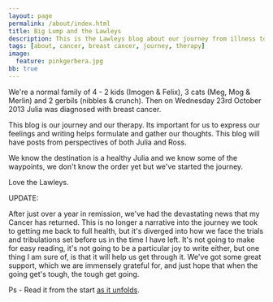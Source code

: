 ```yaml
---
layout: page
permalink: /about/index.html
title: Big Lump and the Lawleys
description: This is the Lawleys blog about our journey from illness to health.
tags: [about, cancer, breast cancer, journey, therapy]
image:
  feature: pinkgerbera.jpg
bb: true
---
```


We're a normal family of 4 - 2 kids (Imogen & Felix), 3 cats (Meg, Mog & Merlin)
and 2 gerbils (nibbles & crunch).  Then on Wednesday 23rd October 2013 Julia
was diagnosed with breast cancer.

This blog is our journey and our therapy.  Its important for us to express our
feelings and writing helps formulate and gather our thoughts.  This blog will have
posts from perspectives of both Julia and Ross.

We know the destination is a healthy Julia and we know some of the waypoints, we
don't know the order yet but we've started the journey.

Love the Lawleys.

UPDATE:

After just over a year in remission, we've had the devastating news that my Cancer has returned. This is no longer a narrative into the journey we took to getting me back to full health, but it's diverged into how we face the trials and tribulations set before us in the time I have left.  It's not going to make for easy reading, it's not going to be a particular joy to write either, but one thing I am sure of, is that it will help us get through it.  We've got some great support, which we are immensely grateful for, and just hope that when the going get's tough, the tough get going.

Ps - Read it from the start [as it unfolds](/archive/).
